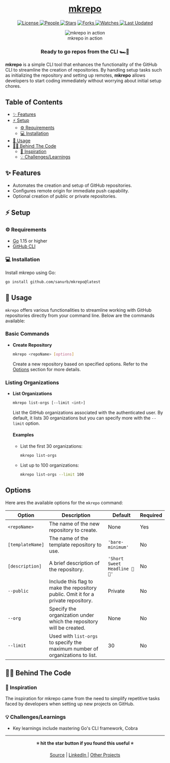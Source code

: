 <div align = "center">

<h1><a href="https://github.com/sanurb/mkrepo">mkrepo</a></h1>

<a href="https://github.com/sanurb/mkrepo/blob/main/LICENSE">
<img alt="License" src="https://img.shields.io/github/license/sanurb/mkrepo?style=flat&color=eee&label="> </a>

<a href="https://github.com/sanurb/mkrepo/graphs/contributors">
<img alt="People" src="https://img.shields.io/github/contributors/sanurb/mkrepo?style=flat&color=ffaaf2&label=People"> </a>

<a href="https://github.com/sanurb/mkrepo/stargazers">
<img alt="Stars" src="https://img.shields.io/github/stars/sanurb/mkrepo?style=flat&color=98c379&label=Stars"></a>

<a href="https://github.com/sanurb/mkrepo/network/members">
<img alt="Forks" src="https://img.shields.io/github/forks/sanurb/mkrepo?style=flat&color=66a8e0&label=Forks"> </a>

<a href="https://github.com/sanurb/mkrepo/watchers">
<img alt="Watches" src="https://img.shields.io/github/watchers/sanurb/mkrepo?style=flat&color=f5d08b&label=Watches"> </a>

<a href="https://github.com/sanurb/mkrepo/pulse">
<img alt="Last Updated" src="https://img.shields.io/github/last-commit/sanurb/mkrepo?style=flat&color=e06c75&label="> </a>

<figure>
  <img src="https://github.com/user-attachments/assets/d0561c60-b563-467f-9276-2aa4c81e95f6" alt="mkrepo in action">
  <br/>
  <figcaption>mkrepo in action</figcaption>
</figure>

<h3>Ready to go repos from the CLI 🏎️💨</h3>

</div>

**mkrepo** is a simple CLI tool that enhances the functionality of the GitHub CLI to streamline the creation of repositories. By handling setup tasks such as initializing the repository and setting up remotes, **mkrepo** allows developers to start coding immediately without worrying about initial setup chores.

<!-- START doctoc generated TOC please keep comment here to allow auto update -->
<!-- DON'T EDIT THIS SECTION, INSTEAD RE-RUN doctoc TO UPDATE -->
## Table of Contents

- [✨ Features](#-features)
- [⚡ Setup](#-setup)
  - [⚙️ Requirements](#-requirements)
  - [💻 Installation](#-installation)
- [🚀 Usage](#-usage)
- [🧑‍💻 Behind The Code](#-behind-the-code)
  - [🌈 Inspiration](#-inspiration)
  - [💡 Challenges/Learnings](#-challengeslearnings)

<!-- END doctoc generated TOC please keep comment here to allow auto update -->

## ✨ Features

- Automates the creation and setup of GitHub repositories.
- Configures remote origin for immediate push capability.
- Optional creation of public or private repositories.

## ⚡ Setup

### ⚙️ Requirements

- [Go](https://golang.org/dl/) 1.15 or higher
- [GitHub CLI](https://cli.github.com/)

### 💻 Installation

Install mkrepo using Go:

```bash
go install github.com/sanurb/mkrepo@latest
```

## 🚀 Usage

`mkrepo` offers various functionalities to streamline working with GitHub repositories directly from your command line. Below are the commands available:

### Basic Commands

- **Create Repository**
  ```bash
  mkrepo <repoName> [options]
  ```
  Create a new repository based on specified options. Refer to the [Options](#options) section for more details.

### Listing Organizations

- **List Organizations**
  ```bash
  mkrepo list-orgs [--limit <int>]
  ```
  List the GitHub organizations associated with the authenticated user. By default, it lists 30 organizations but you can specify more with the `--limit` option.

  #### Examples

  - List the first 30 organizations:
    ```bash
    mkrepo list-orgs
    ```
  - List up to 100 organizations:
    ```bash
    mkrepo list-orgs --limit 100
    ```

## Options

Here ares the available options for the `mkrepo` command:

| Option         | Description                                                               | Default                         | Required |
|----------------|---------------------------------------------------------------------------|---------------------------------|----------|
| `<repoName>`   | The name of the new repository to create.                                 | None                            | Yes      |
| `[templateName]` | The name of the template repository to use.                              | `'bare-minimum'`                | No       |
| `[description]` | A brief description of the repository.                                   | `'Short Sweet Headline 🎇🎉'`   | No       |
| `--public`     | Include this flag to make the repository public. Omit it for a private repository. | Private                         | No       |
| `--org`        | Specify the organization under which the repository will be created.      | None                            | No       |
| `--limit`      | Used with `list-orgs` to specify the maximum number of organizations to list. | 30                              | No       |


## 🧑‍💻 Behind The Code

### 🌈 Inspiration

The inspiration for mkrepo came from the need to simplify repetitive tasks faced by developers when setting up new projects on GitHub.

### 💡 Challenges/Learnings

- Key learnings include mastering Go's CLI framework, Cobra

<hr>

<div align="center">

<strong>⭐ hit the star button if you found this useful ⭐</strong><br>

<a href="https://github.com/sanurb/mkrepo">Source</a>
| <a href="https://linkedin.com/in/sanurb" target="_blank">LinkedIn </a>
| <a href="https://sanurb.github.io/projects" target="_blank">Other Projects </a>

</div>
